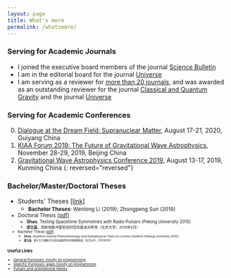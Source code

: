 ```yaml
---
layout: page
title: What's more
permalink: /whatsmore/
---
```


### Serving for Academic Journals

- I joined the executive board members of the journal [Science Bulletin](https://www.journals.elsevier.com/science-bulletin)
- I am in the editorial board for the journal [Universe](http://www.mdpi.com/journal/universe)
- I am serving as a reviewer for [more than 20 journals](/docs/journal), and was awarded as an outstanding reviewer for the journal [Classical and Quantum Gravity](/docs/CQG2018.pdf) and the journal [Universe](/docs/Universe2018.pdf)

### Serving for Academic Conferences

0. [Dialogue at the Dream Field: Supranuclear Matter](http://www.phy.pku.edu.cn/~FPS/ddf/), August 17-21, 2020, Guiyang China
0. [KIAA Forum 2019: The Future of Gravitational Wave Astrophysics](http://kiaa.pku.edu.cn/astroforum19/), November 28-29, 2019, Beijing China
0. [Gravitational Wave Astrophysics Conference 2019](http://3rd-gw-astro.csp.escience.cn/dct/page/65559), August 13-17, 2019, Kunming China
{: reversed="reversed"}

### Bachelor/Master/Doctoral Theses

- Students' Theses [[link](https://friendshao.github.io/docs/theses)]
  - <small>**Bachelor Theses**: Wenlong Li (2019); Zhongpeng Sun (2019)
- Doctoral Thesis [[pdf](https://friendshao.github.io/docs/phd_thesis.pdf)]
  - <small> **Shao**, Testing Spacetime Symmetries with Radio Pulsars (Peking University 2015)
  - <small>**邵立晶**，用射电脉冲星检验时空的基本对称性（北京大学，2015年5月）
- Bachelor Thesis [[pdf](https://friendshao.github.io/docs/bachelor_thesis.pdf)]
  - <small>**Shao**, Quantum Gravity Phenomenology and Astrophysical Tests on Lorentz Violation (Peking University 2010)
  - <small>**邵立晶**，量子引力唯象学与洛伦兹破坏的天体物理检验（北京大学，2010年6月）

### Useful Links

- [General Purposes: mostly on programming](/docs/website-general)
- [Specific Purposes: again mostly on programming](/docs/website-specific)
- [Pulsars and Gravitational Waves](/docs/website-psr-gw)

<!--

### References for Research Topics

I keep updating [an incomplete list of references](/docs/references) for easy
use by my group members. Please don't tell me if your favorite papers or books
are not included, because,
- this list is never supposed to be complete and,
- I am still reading your papers/books!

### Events

- Google calendar embeded

<iframe src="https://calendar.google.com/calendar/embed?height=600&amp;wkst=2&amp;bgcolor=%23ffffff&amp;ctz=Asia%2FShanghai&amp;src=cnZhNzZnMDdqYzA5YzVraTBmYzdibTN0M2dAZ3JvdXAuY2FsZW5kYXIuZ29vZ2xlLmNvbQ&amp;color=%23009688&amp;showTitle=0&amp;showPrint=0" style="border-width:0" width="800" height="600" frameborder="0" scrolling="no"></iframe>

-->

